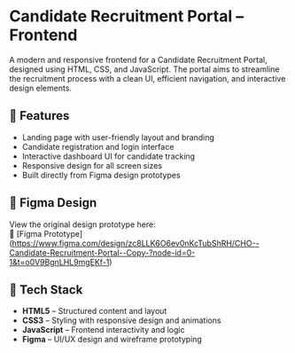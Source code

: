 # Candidate Recruitment Portal – Frontend

A modern and responsive frontend for a Candidate Recruitment Portal, designed using HTML, CSS, and JavaScript. The portal aims to streamline the recruitment process with a clean UI, efficient navigation, and interactive design elements.

## 🌟 Features

- Landing page with user-friendly layout and branding  
- Candidate registration and login interface  
- Interactive dashboard UI for candidate tracking  
- Responsive design for all screen sizes  
- Built directly from Figma design prototypes  

## 🎨 Figma Design

View the original design prototype here:  
🔗 [Figma Prototype] (https://www.figma.com/design/zc8LLK6O6ev0nKcTubShRH/CHO--Candidate-Recruitment-Portal--Copy-?node-id=0-1&t=o0V9BgnLHL9mgEKf-1)

## 🔧 Tech Stack

- **HTML5** – Structured content and layout  
- **CSS3** – Styling with responsive design and animations  
- **JavaScript** – Frontend interactivity and logic  
- **Figma** – UI/UX design and wireframe prototyping  

